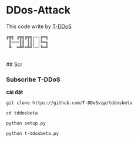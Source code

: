 # DDos-Attack
This code write by [T-DDoS](https://youtube.com/channel/UCsAYsNd0GKGfkkzz7ARf9eg)
<br>
```
╔╦╗ ╔╦╗╔╦╗┌─┐╔═╗
 ║───║║ ║║│ │╚═╗
 ╩  ═╩╝═╩╝└─┘╚═╝
```
<br>
## Scr


### Subscribe T-DDoS


**cài đặt**
```
git clone https://github.com/T-DDoSvip/tddosbeta

cd tddosbeta

python setup.py

python t-ddosbeta.py

```
